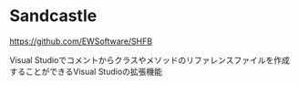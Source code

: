 # Sandcastle

https://github.com/EWSoftware/SHFB

Visual Studioでコメントからクラスやメソッドのリファレンスファイルを作成することができるVisual Studioの拡張機能
